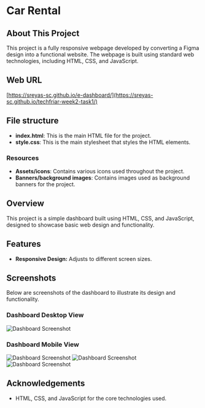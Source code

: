 # Car Rental
## About This Project
This project is a fully responsive webpage developed by converting a Figma design into a functional website. The webpage is built using standard web technologies, including HTML, CSS, and JavaScript.

## Web URL
[https://sreyas-sc.github.io/e-dashboard/](https://sreyas-sc.github.io/techfriar-week2-task1/)

## File structure

- **index.html**: This is the main HTML file for the project.
- **style.css**: This is the main stylesheet that styles the HTML elements.

### Resources
- **Assets/icons**: Contains various icons used throughout the project.
- **Banners/background images**: Contains images used as background banners for the project.



## Overview

This project is a simple dashboard built using HTML, CSS, and JavaScript, designed to showcase basic web design and functionality.

## Features

- **Responsive Design:** Adjusts to different screen sizes.

## Screenshots

Below are screenshots of the dashboard to illustrate its design and functionality.

### Dashboard Desktop View

![Dashboard Screenshot](Desktop.png)


### Dashboard Mobile View

![Dashboard Screenshot](Phone1.jpg)
![Dashboard Screenshot](Phone2.jpg)
![Dashboard Screenshot](Phone3.jpg)

## Acknowledgements

- HTML, CSS, and JavaScript for the core technologies used.

